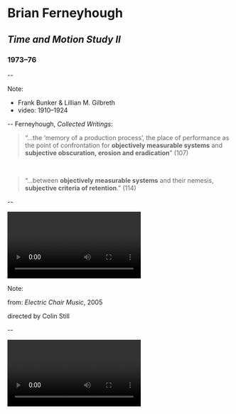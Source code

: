 # Brian Ferneyhough
## *Time and Motion Study II*
### 1973–76

--
<!-- .slide: data-background="#000000" data-background-video="/vid/gilbreth-stamping.mp4,/vid/gilbreth-stamping.webm" data-background-video-loop -->

Note:
- Frank Bunker & Lillian M. Gilbreth
- video: 1910–1924

--
Ferneyhough, *Collected Writings*:

> “…the ‘memory of a production process’, the place of performance as the point
> of confrontation for **objectively measurable systems** and **subjective
> obscuration, erosion and eradication**” (107)

&nbsp;

> “…between **objectively measurable systems** and their nemesis, **subjective
> criteria of retention**.” (114)


--
<!-- .slide: data-background="#000000" -->
<video controls>
  <source data-src="vid/bf-rendering-deceptive.mp4" type="video/mp4">
  Sorry, old browser, no video for you.
</video>

Note:

from: *Electric Chair Music*, 2005

directed by Colin Still

--
<!-- .slide: data-background="#000000" -->
<video controls>
  <source data-src="vid/bf-scream.mp4" type="video/mp4">
  Sorry, old browser, no video for you.
</video>
